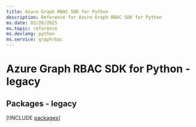 ```yaml
---
title: Azure Graph RBAC SDK for Python
description: Reference for Azure Graph RBAC SDK for Python
ms.date: 02/28/2025
ms.topic: reference
ms.devlang: python
ms.service: graphrbac
---
```

# Azure Graph RBAC SDK for Python - legacy
## Packages - legacy
[!INCLUDE [packages](graph-rbac-index.md)]
